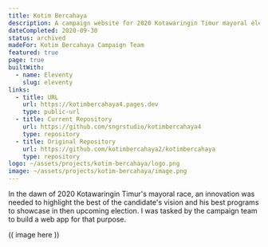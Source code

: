 ```yaml
---
title: Kotim Bercahaya
description: A campaign website for 2020 Kotawaringin Timur mayoral election.
dateCompleted: 2020-09-30
status: archived
madeFor: Kotim Bercahaya Campaign Team
featured: true
page: true
builtWith:
  - name: Eleventy
    slug: eleventy
links:
  - title: URL
    url: https://kotimbercahaya4.pages.dev
    type: public-url
  - title: Current Repository
    url: https://github.com/sngrstudio/kotimbercahaya4
    type: repository
  - title: Original Repository
    url: https://github.com/kotimbercahaya2/kotimbercahaya
    type: repository
logo: ~/assets/projects/kotim-bercahaya/logo.png
image: ~/assets/projects/kotim-bercahaya/image.png
---
```

In the dawn of 2020 Kotawaringin Timur's mayoral race, an innovation was needed to highlight the best of the candidate's vision and his best programs to showcase in then upcoming election. I was tasked by the campaign team to build a web app for that purpose.

(( image here ))

